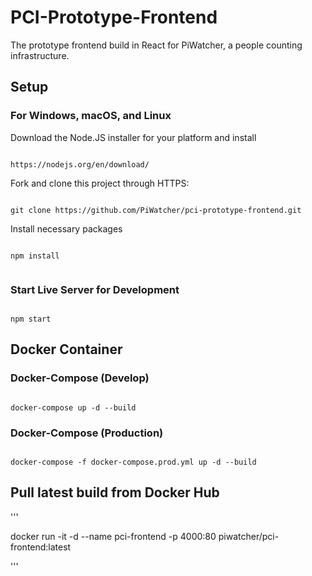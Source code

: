 # PCI-Prototype-Frontend

The prototype frontend build in React for PiWatcher, a people counting infrastructure.

## Setup

### For Windows, macOS, and Linux

Download the Node.JS installer for your platform and install

```

https://nodejs.org/en/download/

```

Fork and clone this project through HTTPS:

```

git clone https://github.com/PiWatcher/pci-prototype-frontend.git

```

Install necessary packages

```

npm install


```

### Start Live Server for Development

```

npm start

```

## Docker Container

### Docker-Compose (Develop)

```

docker-compose up -d --build

```

### Docker-Compose (Production)

```

docker-compose -f docker-compose.prod.yml up -d --build

```

## Pull latest build from Docker Hub

'''

docker run -it -d --name pci-frontend -p 4000:80 piwatcher/pci-frontend:latest

'''
